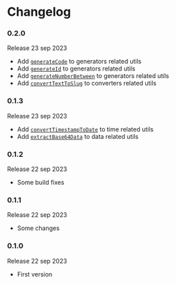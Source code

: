 # Changelog

### 0.2.0

Release 23 sep 2023
  * Add [`generateCode`](https://github.com/ovniroto/ovni-utils/wiki/Recipebook#generateCode) to generators related utils
  * Add [`generateId`](https://github.com/ovniroto/ovni-utils/wiki/Recipebook#generateId) to generators related utils
  * Add [`generateNumberBetween`](https://github.com/ovniroto/ovni-utils/wiki/Recipebook#generateNumberBetween) to generators related utils
  * Add [`convertTextToSlug`](https://github.com/ovniroto/ovni-utils/wiki/Recipebook#convertTextToSlug) to converters related utils

### 0.1.3

Release 23 sep 2023
  * Add [`convertTimestampToDate`](https://github.com/ovniroto/ovni-utils/wiki/Recipebook#convertTimestampToDate) to time related utils
  * Add [`extractBase64Data`](https://github.com/ovniroto/ovni-utils/wiki/Recipebook#extractBase64Data) to data related utils

### 0.1.2

Release 22 sep 2023
  * Some build fixes

### 0.1.1

Release 22 sep 2023
  * Some changes

### 0.1.0

Release 22 sep 2023
  * First version
